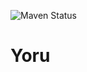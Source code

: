 ![Maven Status](https://img.shields.io/maven-central/v/test/simple-maven-project-with-tests.svg?color=green)


# Yoru
